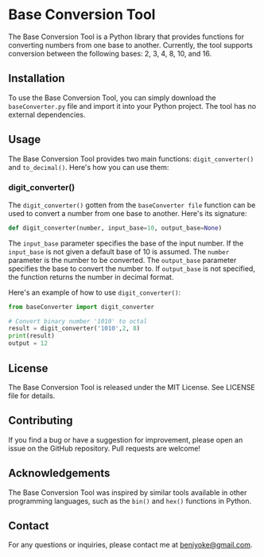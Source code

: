 # Base Conversion Tool

The Base Conversion Tool is a Python library that provides functions for converting numbers from one base to another. Currently, the tool supports conversion between the following bases: 2, 3, 4, 8, 10, and 16.

## Installation

To use the Base Conversion Tool, you can simply download the `baseConverter.py` file and import it into your Python project. The tool has no external dependencies.

## Usage

The Base Conversion Tool provides two main functions: `digit_converter()` and `to_decimal()`. Here's how you can use them:

### digit_converter()

The `digit_converter()` gotten from the `baseConverter file` function can be used to convert a number from one base to another. Here's its signature:

```python
def digit_converter(number, input_base=10, output_base=None)
```

The `input_base` parameter specifies the base of the input number. If the `input_base` is not given a default base of 10 is assumed. The `number` parameter is the number to be converted. The `output_base` parameter specifies the base to convert the number to. If `output_base` is not specified, the function returns the number in decimal format.

Here's an example of how to use `digit_converter()`:

```python
from baseConverter import digit_converter

# Convert binary number '1010' to octal
result = digit_converter('1010',2, 8)
print(result)
output = 12
```

## License

The Base Conversion Tool is released under the MIT License. See LICENSE file for details.

## Contributing

If you find a bug or have a suggestion for improvement, please open an issue on the GitHub repository. Pull requests are welcome!

## Acknowledgements

The Base Conversion Tool was inspired by similar tools available in other programming languages, such as the `bin()` and `hex()` functions in Python.

## Contact

For any questions or inquiries, please contact me at beniyoke@gmail.com.